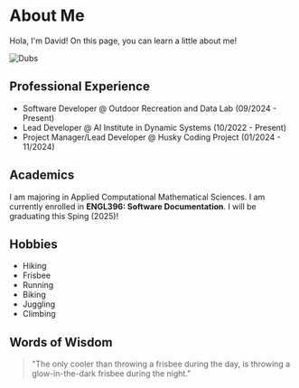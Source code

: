 # About Me

Hola, I'm David! On this page, you can learn a little about me!

![Dubs](dubs.jpg "A picture of Dubs a.k.a. UW Example Student")


## Professional Experience

- Software Developer @ Outdoor Recreation and Data Lab (09/2024 - Present)
- Lead Developer @ AI Institute in Dynamic Systems (10/2022 - Present)
- Project Manager/Lead Developer @ Husky Coding Project (01/2024 - 11/2024)

## Academics

I am majoring in Applied Computational Mathematical Sciences. I am currently enrolled in **ENGL396: Software Documentation**. I will be graduating this Sping (2025)!


## Hobbies

- Hiking
- Frisbee
- Running
- Biking
- Juggling
- Climbing

## Words of Wisdom

> "The only cooler than throwing a frisbee during the day, is throwing a glow-in-the-dark frisbee during the night."
